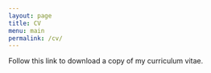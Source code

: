 ```yaml
---
layout: page
title: CV
menu: main
permalink: /cv/
---
```


Follow this link to download a copy of my curriculum vitae.

